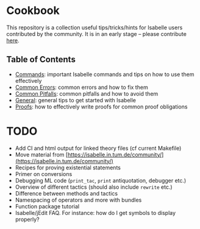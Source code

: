 # Cookbook
This repository is a collection useful tips/tricks/hints for Isabelle users contributed by the community.
It is in an early stage &ndash; please contribute [here](https://github.com/isabelle-prover/cookbook).

## Table of Contents
- [Commands](src/commands): important Isabelle commands and tips on how to use them effectively
- [Common Errors](src/common_errors): common errors and how to fix them
- [Common Pitfalls](src/common_pitfalls): common pitfalls and how to avoid them
- [General](src/general): general tips to get started with Isabelle
- [Proofs](src/proofs): how to effectively write proofs for common proof obligations

# TODO
- Add CI and html output for linked theory files (cf current Makefile)
- Move material from [https://isabelle.in.tum.de/community/](https://isabelle.in.tum.de/community/)
- Recipes for proving existential statements
- Primer on conversions
- Debugging ML code (`print_tac`, `print` antiquotation, debugger etc.)
- Overview of different tactics (should also include `rewrite` etc.)
- Difference between methods and tactics
- Namespacing of operators and more with bundles
- Function package tutorial
- Isabelle/jEdit FAQ. For instance: how do I get symbols to display properly?

